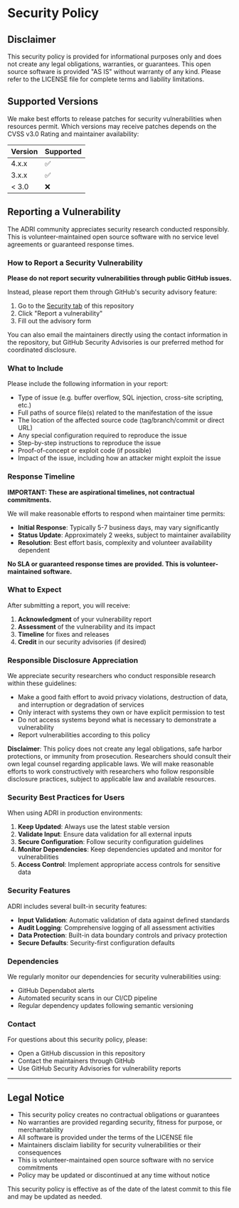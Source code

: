 # Security Policy

## Disclaimer

This security policy is provided for informational purposes only and does not create any legal obligations, warranties, or guarantees. This open source software is provided "AS IS" without warranty of any kind. Please refer to the LICENSE file for complete terms and liability limitations.

## Supported Versions

We make best efforts to release patches for security vulnerabilities when resources permit. Which versions may receive patches depends on the CVSS v3.0 Rating and maintainer availability:

| Version | Supported          |
| ------- | ------------------ |
| 4.x.x   | :white_check_mark: |
| 3.x.x   | :white_check_mark: |
| < 3.0   | :x:                |

## Reporting a Vulnerability

The ADRI community appreciates security research conducted responsibly. This is volunteer-maintained open source software with no service level agreements or guaranteed response times.

### How to Report a Security Vulnerability

**Please do not report security vulnerabilities through public GitHub issues.**

Instead, please report them through GitHub's security advisory feature:
1. Go to the [Security tab](https://github.com/adri-standard/adri/security) of this repository
2. Click "Report a vulnerability"
3. Fill out the advisory form

You can also email the maintainers directly using the contact information in the repository, but GitHub Security Advisories is our preferred method for coordinated disclosure.

### What to Include

Please include the following information in your report:

- Type of issue (e.g. buffer overflow, SQL injection, cross-site scripting, etc.)
- Full paths of source file(s) related to the manifestation of the issue
- The location of the affected source code (tag/branch/commit or direct URL)
- Any special configuration required to reproduce the issue
- Step-by-step instructions to reproduce the issue
- Proof-of-concept or exploit code (if possible)
- Impact of the issue, including how an attacker might exploit the issue

### Response Timeline

**IMPORTANT: These are aspirational timelines, not contractual commitments.**

We will make reasonable efforts to respond when maintainer time permits:

- **Initial Response**: Typically 5-7 business days, may vary significantly
- **Status Update**: Approximately 2 weeks, subject to maintainer availability
- **Resolution**: Best effort basis, complexity and volunteer availability dependent

**No SLA or guaranteed response times are provided. This is volunteer-maintained software.**

### What to Expect

After submitting a report, you will receive:

1. **Acknowledgment** of your vulnerability report
2. **Assessment** of the vulnerability and its impact
3. **Timeline** for fixes and releases
4. **Credit** in our security advisories (if desired)

### Responsible Disclosure Appreciation

We appreciate security researchers who conduct responsible research within these guidelines:

- Make a good faith effort to avoid privacy violations, destruction of data, and interruption or degradation of services
- Only interact with systems they own or have explicit permission to test
- Do not access systems beyond what is necessary to demonstrate a vulnerability
- Report vulnerabilities according to this policy

**Disclaimer**: This policy does not create any legal obligations, safe harbor protections, or immunity from prosecution. Researchers should consult their own legal counsel regarding applicable laws. We will make reasonable efforts to work constructively with researchers who follow responsible disclosure practices, subject to applicable law and available resources.

### Security Best Practices for Users

When using ADRI in production environments:

1. **Keep Updated**: Always use the latest stable version
2. **Validate Input**: Ensure data validation for all external inputs
3. **Secure Configuration**: Follow security configuration guidelines
4. **Monitor Dependencies**: Keep dependencies updated and monitor for vulnerabilities
5. **Access Control**: Implement appropriate access controls for sensitive data

### Security Features

ADRI includes several built-in security features:

- **Input Validation**: Automatic validation of data against defined standards
- **Audit Logging**: Comprehensive logging of all assessment activities
- **Data Protection**: Built-in data boundary controls and privacy protection
- **Secure Defaults**: Security-first configuration defaults

### Dependencies

We regularly monitor our dependencies for security vulnerabilities using:

- GitHub Dependabot alerts
- Automated security scans in our CI/CD pipeline
- Regular dependency updates following semantic versioning

### Contact

For questions about this security policy, please:
- Open a GitHub discussion in this repository
- Contact the maintainers through GitHub
- Use GitHub Security Advisories for vulnerability reports

---

## Legal Notice

- This security policy creates no contractual obligations or guarantees
- No warranties are provided regarding security, fitness for purpose, or merchantability
- All software is provided under the terms of the LICENSE file
- Maintainers disclaim liability for security vulnerabilities or their consequences
- This is volunteer-maintained open source software with no service commitments
- Policy may be updated or discontinued at any time without notice

This security policy is effective as of the date of the latest commit to this file and may be updated as needed.
